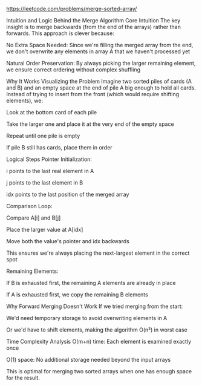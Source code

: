 
https://leetcode.com/problems/merge-sorted-array/




Intuition and Logic Behind the Merge Algorithm
Core Intuition
The key insight is to merge backwards (from the end of the arrays) rather than forwards. This approach is clever because:

No Extra Space Needed: Since we're filling the merged array from the end, we don't overwrite any elements in array A that we haven't processed yet

Natural Order Preservation: By always picking the larger remaining element, we ensure correct ordering without complex shuffling

Why It Works
Visualizing the Problem
Imagine two sorted piles of cards (A and B) and an empty space at the end of pile A big enough to hold all cards. Instead of trying to insert from the front (which would require shifting elements), we:

Look at the bottom card of each pile

Take the larger one and place it at the very end of the empty space

Repeat until one pile is empty

If pile B still has cards, place them in order

Logical Steps
Pointer Initialization:

i points to the last real element in A

j points to the last element in B

idx points to the last position of the merged array

Comparison Loop:

Compare A[i] and B[j]

Place the larger value at A[idx]

Move both the value's pointer and idx backwards

This ensures we're always placing the next-largest element in the correct spot

Remaining Elements:

If B is exhausted first, the remaining A elements are already in place

If A is exhausted first, we copy the remaining B elements

Why Forward Merging Doesn't Work
If we tried merging from the start:

We'd need temporary storage to avoid overwriting elements in A

Or we'd have to shift elements, making the algorithm O(n²) in worst case

Time Complexity Analysis
O(m+n) time: Each element is examined exactly once

O(1) space: No additional storage needed beyond the input arrays

This is optimal for merging two sorted arrays when one has enough space for the result.